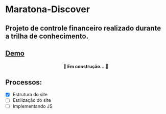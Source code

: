 # Maratona-Discover
## Projeto de controle financeiro realizado durante a trilha de conhecimento.
## [Demo](https://layannehonorato.github.io/Maratona-Dicover/)
<h4 align="center"> 
	🚧 Em construção...  🚧
</h4>

## Processos:
- [x] Estrutura do site
- [ ] Estilização do site
- [ ] Implementando JS
